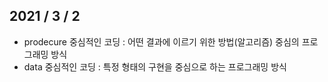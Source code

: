 ## 2021 / 3 / 2
 - prodecure 중심적인 코딩 : 어떤 결과에 이르기 위한 방법(알고리즘) 중심의 프로그래밍 방식
 - data 중심적인 코딩 : 특정 형태의 구현을 중심으로 하는 프로그래밍 방식
